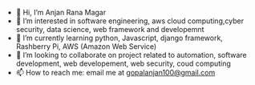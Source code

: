 - 👋 Hi, I’m Anjan Rana Magar
- 👀 I’m interested in software engineering, aws cloud computing,cyber security, data science, web framework and developemnt 
- 🌱 I’m currently learning python, Javascript, django framework, Rashberry Pi, AWS (Amazon Web Service)
- 💞️ I’m looking to collaborate on project related to automation, software development, web developement, web security, coud computing
- 📫 How to reach me: email me at gopalanjan100@gmail.com

<!---
AnjanRanaMagar/AnjanRanaMagar is a ✨ special ✨ repository because its `README.md` (this file) appears on your GitHub profile.
You can click the Preview link to take a look at your changes.
--->
